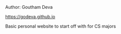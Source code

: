 Author: Goutham Deva  

https://godeva.github.io

Basic personal website to start off with for CS majors
